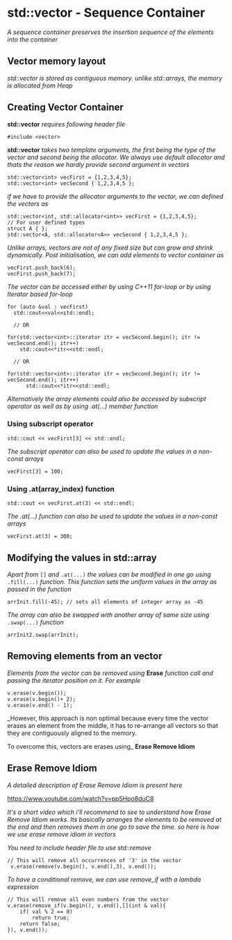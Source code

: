 # std::vector - Sequence Container

_A sequence container preserves the insertion sequence of the elements into the container_

## Vector memory layout
_std::vector is stored as contiguous memory. unlike std::arrays, the memory is allocated from Heap_

## Creating Vector Container

__std::vector__ _requires following header file_
```
#include <vector>
```
__std::vector__ _takes two template arguments, the first being the type of the vector and second being the allocator. We always use default allocator and thats the reason we hardly provide second argument in vectors_

```
std::vector<int> vecFirst = {1,2,3,4,5};
std::vector<int> vecSecond { 1,2,3,4,5 };
```

_if we have to provide the allocator arguments to the vector, we can defined the vectors as_
```
std::vector<int, std::allocator<int>> vecFirst = {1,2,3,4,5};
// For user defined types
struct A { };
std::vector<A, std::allocator<A>> vecSecond { 1,2,3,4,5 };

```
_Unlike arrays, vectors are not of any fixed size but can grow and shrink dynamically. Post initialisation, we can add elements to vector container as_
```
vecFirst.push_back(6);
vecFirst.push_back(7);

```
_The vector can be accessed either by using C++11 for-loop or by using Iterator based for-loop_  
```
for (auto &val : vecFirst)
  std::cout<<val<<std::endl;

  // OR

for(std::vector<int>::iterator itr = vecSecond.begin(); itr != vecSecond.end(); itr++)
    std::cout<<*itr<<std::endl;

  // OR

for(std::vector<int>::iterator itr = vecSecond.begin(); itr != vecSecond.end(); itr++)
      std::cout<<*itr<<std::endl;

```
_Alternatively the array elements could also be accessed by subscript operator as well as by using .at(...) member function_

### Using subscript operator

```
std::cout << vecFirst[3] << std::endl;
```
_The subscript operator can also be used to update the values in a non-const arrays_

```
vecFirst[3] = 100;
```
### Using .at(array_index) function
```
std::cout << vecFirst.at(3) << std::endl;
```
_The .at(...) function can also be used to update the values in a non-const arrays_

```
vecFirst.at(3) = 300;
```

## Modifying the values in std::array

_Apart from_ ```[]``` _and_ ```.at(...)``` _the values can be modified in one go using_ ```.fill(...)``` _function. This function sets the uniform values in the array as passed in the function_
```
arrInit.fill(-45); // sets all elements of integer array as -45
```
_The array can also be swapped with another array of same size using_ ```.swap(...)``` _function_

```
arrInit2.swap(arrInit);

```
## Removing elements from an vector

_Elements from the vector can be removed using_ __Erase__ _function call and passing the iterator position on it. For example_
```
v.erase(v.begin());
v.erase(v.begin()+ 2);
v.erase(v.end() - 1);
```

_However, this approach is non optimal because every time the vector erases an element from the middle, it has to re-arrange all vectors so that they are contiguously aligned to the memory.

To overcome this, vectors are erases using_ __Erase Remove Idiom__

## Erase Remove Idiom

_A detailed description of Erase Remove Idiom is present here_

https://www.youtube.com/watch?v=pp5Hpo8duC8

_It's a short video which i'll recommend to see to understand how Erase Remove Idiom works. Its basically arranges the elements to be removed at the end and then removes them in one go to save the time. so here is how we use erase remove idiom in vectors_

_You need to include_ __<algorithm>__ _header file to use std::remove_

```
// This will remove all occurrences of '3' in the vector
 v.erase(remove(v.begin(), v.end(),3), v.end());
```
_To have a conditional remove, we can use remove_if with a lambda expression_

```
// This will remove all even numbers from the vector
v.erase(remove_if(v.begin(), v.end(),[](int & val){
    if( val % 2 == 0)
        return true;
    return false;
}), v.end());

```
